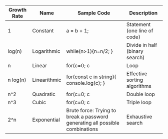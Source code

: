 | Growth Rate | Name         | Sample Code                                                                  | Description                    |
|-------------|--------------|------------------------------------------------------------------------------|--------------------------------|
| 1           | Constant     | a = b + 1;                                                                   | Statement (one line of code)   |
| log(n)      | Logarithmic  | while(n>1){n=n/2; }                                                          | Divide in half (binary search) |
| n           | Linear       | for(c=0; c                                                                   | Loop                           |
| n log(n)    | Linearithmic | for(const c in string){   console.log(c); }                                  | Effective sorting algorithms   |
| n^2         | Quadratic    | for(c=0; c                                                                   | Double loop                    |
| n^3         | Cubic        | for(c=0; c                                                                   | Triple loop                    |
| 2^n         | Exponential  | Brute force: Trying to break a password generating all possible combinations | Exhaustive search              |
